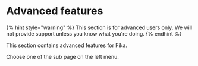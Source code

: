 # Advanced features

{% hint style="warning" %}
This section is for advanced users only. We will not provide support unless you know what you're doing.
{% endhint %}

This section contains advanced features for Fika.

Choose one of the sub page on the left menu.
